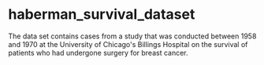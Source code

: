 # haberman_survival_dataset
The data set contains cases from a study that was conducted between 1958 and 1970 at the University of Chicago's Billings Hospital on the survival of patients who had undergone surgery for breast cancer.
